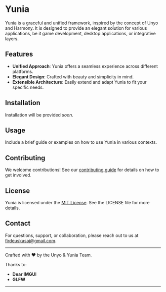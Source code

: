 # Yunia

Yunia is a graceful and unified framework, inspired by the concept of Unyo and Harmony. It is designed to provide an elegant solution for various applications, be it game development, desktop applications, or integrative layers.

## Features

- **Unified Approach**: Yunia offers a seamless experience across different platforms.
- **Elegant Design**: Crafted with beauty and simplicity in mind.
- **Extensible Architecture**: Easily extend and adapt Yunia to fit your specific needs.

## Installation

Installation will be provided *soon*.

## Usage

Include a brief guide or examples on how to use Yunia in various contexts.

## Contributing

We welcome contributions! See our [contributing guide](CONTRIBUTING.md) for details on how to get involved.

## License

Yunia is licensed under the [MIT License](LICENSE). See the LICENSE file for more details.

## Contact

For questions, support, or collaboration, please reach out to us at [firdeuskasaj@gmail.com](mailto:firdeuskasaj@gmail.com).

---

Crafted with ❤️ by the Unyo & Yunia Team.

Thanks to:
- **Dear IMGUI**
- **GLFW**

---